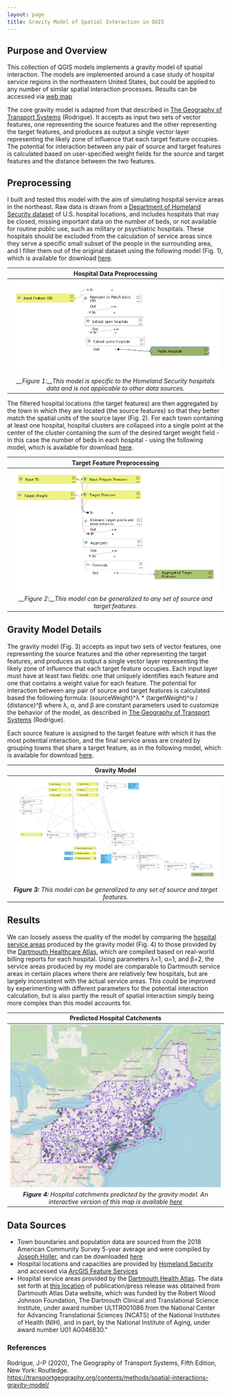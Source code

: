 ```yaml
---
layout: page
title: Gravity Model of Spatial Interaction in QGIS
---
```


## Purpose and Overview

This collection of QGIS models implements a gravity model of spatial interaction. The models are implemented around a case study of hospital service regions in the northeastern United States, but could be applied to any number of similar spatial interaction processes. Results can be accessed via [web map](assets/qgis2web_2021_03_08-21_44_27_115099)

The core gravity model is adapted from that described in <a href="https://transportgeography.org/contents/methods/spatial-interactions-gravity-model/">The Geography of Transport Systems</a> (Rodrigue). It accepts as input two sets of vector features, one representing the source features and the other representing the target features, and produces as output a single vector layer representing the likely zone of influence that each target feature occupies. The potential for interaction between any pair of source and target features is calculated based on user-specified weight fields for the source and target features and the distance between the two features.

## Preprocessing
I built and tested this model with the aim of simulating hospital service areas in the northeast. Raw data is drawn from a <a href="https://hifld-geoplatform.opendata.arcgis.com/datasets/6ac5e325468c4cb9b905f1728d6fbf0f_0">Department of Homeland Security dataset</a> of U.S. hospital locations, and includes hospitals that may be closed, missing important data on the number of beds, or not available for routine public use, such as military or psychiatric hospitals. These hospitals should be excluded from the calculation of service areas since they serve a specific small subset of the people in the surrounding area, and I filter them out of the original dataset using the following model (Fig. 1), which is available for download [here](assets/models/PreprocessHospitals.model3).

|Hospital Data Preprocessing|
|:---:|
|![Hospital Preprocessing](assets/images/PreprocessHospitals.PNG)|
|*__Figure 1:__This model is specific to the Homeland Security hospitals data and is not applicable to other data sources.*|


The filtered hospital locations (the target features) are then aggregated by the town in which they are located (the source features) so that they better match the spatial units of the source layer (Fig. 2). For each town containing at least one hospital, hospital clusters are collapsed into a single point at the center of the cluster containing the sum of the desired target weight field - in this case the number of beds in each hospital - using the following model, which is available for download [here](assets/models/PreprocessTargetFeatures.model3).

|Target Feature Preprocessing|
|:---:|
|![Target Feature Preprocessing](assets/images/PreprocessTargetFeatures.PNG)|
|*__Figure 2:__This model can be generalized to any set of source and target features.*|


## Gravity Model Details
The gravity model (Fig. 3) accepts as input two sets of vector features, one representing the source features and the other representing the target features, and produces as output a single vector layer representing the likely zone of influence that each target feature occupies. Each input layer must have at least two fields: one that uniquely identifies each feature and one that contains a weight value for each feature. The potential for interaction between any pair of source and target features is calculated based the following formula:
(sourceWeight)^&lambda; * (targetWeight)^&alpha; / (distance)^&beta;
where &lambda;, &alpha;, and &beta; are constant parameters used to customize the behavior of the model, as described in <a href="https://transportgeography.org/contents/methods/spatial-interactions-gravity-model/">The Geography of Transport Systems</a> (Rodrigue).

Each source feature is assigned to the target feature with which it has the most potential interaction, and the final service areas are created by grouping towns that share a target feature, as in the following model, which is available for download [here](assets/models/GravityModel.model3).

|Gravity Model|
|:---:|
|[![Gravity Model](assets/images/GravityModel.PNG)](https://gsmarshall.github.io/gravity/assets/images/GravityModel.PNG)|
|*__Figure 3:__ This model can be generalized to any set of source and target features.*|


## Results
We can loosely assess the quality of the model by comparing the [hospital service areas](assets/qgis2web_2021_03_08-21_44_27_115099) produced by the gravity model (Fig. 4) to those provided by the [Dartmouth Healthcare Atlas](https://atlasdata.dartmouth.edu/downloads/supplemental#boundaries), which are compiled based on real-world billing reports for each hospital. Using parameters &lambda;=1, &alpha;=1, and &beta;=2, the service areas produced by my model are comparable to Dartmouth service areas in certain places where there are relatively few hospitals, but are largely inconsistent with the actual service areas. This could be improved by experimenting with different parameters for the potential interaction calculation, but is also partly the result of spatial interaction simply being more complex than this model accounts for.

|Predicted Hospital Catchments|
|:---:|
|[![Map of predicted hospital catchments](assets/images/leaflet_map.PNG)](assets/qgis2web_2021_03_08-21_44_27_115099)|
|*__Figure 4:__ Hospital catchments predicted by the gravity model. An interactive version of this map is available [here](assets/qgis2web_2021_03_08-21_44_27_115099)*|


## Data Sources
- Town boundaries and population data are sourced from the 2018 American Community Survey 5-year average and were compiled by [Joseph Holler](https://github.com/josephholler), and can be downloaded [here](assets/data/netown.gpkg)
- Hospital locations and capacities are provided by [Homeland Security](https://hifld-geoplatform.opendata.arcgis.com/datasets/6ac5e325468c4cb9b905f1728d6fbf0f_0) and accessed via [ArcGIS Feature Services](https://services1.arcgis.com/Hp6G80Pky0om7QvQ/arcgis/rest/services/Hospitals_1/FeatureServer/0)
- Hospital service areas provided by the [Dartmouth Health Atlas](https://atlasdata.dartmouth.edu/downloads/supplemental#boundaries).
The data set forth at [this location](https://atlasdata.dartmouth.edu/downloads/supplemental#boundaries) of publication/press release was obtained from Dartmouth Atlas Data website, which was funded by the Robert Wood Johnson Foundation, The Dartmouth Clinical and Translational Science Institute, under award number UL1TR001086 from the National Center for Advancing Translational Sciences (NCATS) of the National Institutes of Health (NIH), and in part, by the National Institute of Aging, under award number U01 AG046830."

### References
Rodrigue, J-P (2020), The Geography of Transport Systems, Fifth Edition, New York: Routledge. https://transportgeography.org/contents/methods/spatial-interactions-gravity-model/
